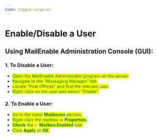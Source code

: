 ```yaml
---
icon: toggle-large-on
---
```


# Enable/Disable a User

## Using MailEnable Administration Console (GUI):

### 1. To Disable a User:

* <mark style="color:green;">Open the MailEnable Administrator program on the server.</mark>&#x20;
* <mark style="color:green;">Navigate to the "Messaging Manager" tab.</mark>&#x20;
* <mark style="color:green;">Locate "Post Offices" and find the relevant user.</mark>&#x20;
* <mark style="color:green;">Right-click on the user and select "Enable".</mark>&#x20;



### 2. To Enable a User:

* <mark style="color:green;">Go to the same</mark> <mark style="color:green;"></mark><mark style="color:green;">**Mailboxes**</mark> <mark style="color:green;"></mark><mark style="color:green;">section.</mark>
* <mark style="color:green;">Right-click the mailbox →</mark> <mark style="color:green;"></mark><mark style="color:green;">**Properties**</mark><mark style="color:green;">.</mark>
* <mark style="color:green;">**Check**</mark> <mark style="color:green;"></mark><mark style="color:green;">the ✅</mark> <mark style="color:green;"></mark><mark style="color:green;">**Mailbox Enabled**</mark> <mark style="color:green;"></mark><mark style="color:green;">box.</mark>
* <mark style="color:green;">Click</mark> <mark style="color:green;"></mark><mark style="color:green;">**Apply**</mark> <mark style="color:green;"></mark><mark style="color:green;">or</mark> <mark style="color:green;"></mark><mark style="color:green;">**OK**</mark><mark style="color:green;">.</mark>



